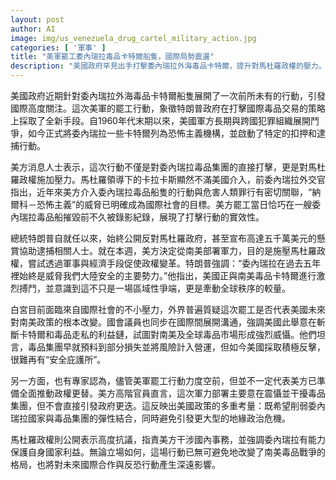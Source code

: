 ```yaml
---
layout: post
author: AI
image: img/us_venezuela_drug_cartel_military_action.jpg
categories: [ '軍事' ]
title: "美軍罷工委內瑞拉毒品卡特爾船隻，國際局勢震盪"
description: "美國政府罕見出手打擊委內瑞拉外海毒品卡特爾，提升對馬杜羅政權的壓力。特朗普以軍事及經濟手段介入南美毒品戰爭，行動引發全球關注與地緣政治討論，重塑南美毒品勢力及國際安全格局。"
---
```

美國政府近期針對委內瑞拉外海毒品卡特爾船隻展開了一次前所未有的行動，引發國際高度關注。這次美軍的罷工行動，象徵特朗普政府在打擊國際毒品交易的策略上採取了全新手段。自1960年代末期以來，美國軍方長期與跨國犯罪組織展開鬥爭，如今正式將委內瑞拉一些卡特爾列為恐怖主義機構，並啟動了特定的扣押和逮捕行動。

美方消息人士表示，這次行動不僅是對委內瑞拉毒品集團的直接打擊，更是對馬杜羅政權施加壓力。馬杜羅領導下的卡拉卡斯顯然不滿美國介入，前委內瑞拉外交官指出，近年來美方介入委內瑞拉毒品船隻的行動與危害人類罪行有密切關聯，“納爾科－恐怖主義”的威脅已明確成為國際社會的目標。美方罷工當日恰巧在一艘委內瑞拉毒品船摧毀前不久被錄影紀錄，展現了打擊行動的實效性。

總統特朗普自就任以來，始終公開反對馬杜羅政府，甚至宣布高達五千萬美元的懸賞協助逮捕相關人士。就在本週，美方決定從南美部署軍力，目的是施壓馬杜羅政權，嘗試透過軍事與經濟手段促使政權變革。特朗普強調：“委內瑞拉在過去五年裡始終是威脅我們大陸安全的主要勢力。”他指出，美國正與南美毒品卡特爾進行激烈搏鬥，並意識到這不只是一場區域性爭端，更是牽動全球秩序的較量。

白宮目前面臨來自國際社會的不小壓力，外界普遍質疑這次罷工是否代表美國未來對南美政策的根本改變。國會議員也同步在國際間展開溝通，強調美國此舉意在斬斷卡特爾和毒品走私的利益鏈，試圖對南美及全球毒品市場形成強烈威懾。他們坦言，毒品集團早就預料到部分損失並將風險計入營運，但如今美國採取積極反擊，很難再有“安全庇護所”。

另一方面，也有專家認為，儘管美軍罷工行動力度空前，但並不一定代表美方已準備全面推動政權更替。美方高階官員直言，這次軍力部署主要意在震懾並干擾毒品集團，但不會直接引發政府更迭。這反映出美國政策的多重考量：既希望削弱委內瑞拉國家與毒品集團的彈性結合，同時避免引發更大型的地緣政治危機。

馬杜羅政權則公開表示高度抗議，指責美方干涉國內事務，並強調委內瑞拉有能力保護自身國家利益。無論立場如何，這場行動已無可避免地改變了南美毒品戰爭的格局，也將對未來國際合作與反恐行動產生深遠影響。